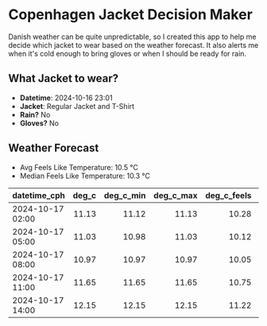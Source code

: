 
# Copenhagen Jacket Decision Maker

Danish weather can be quite unpredictable, so I created this app to help me decide which jacket to wear based on the weather forecast. 
It also alerts me when it's cold enough to bring gloves or when I should be ready for rain.

## What Jacket to wear?

- **Datetime**: 2024-10-16 23:01
- **Jacket**: Regular Jacket and T-Shirt
- **Rain?** No
- **Gloves?** No

## Weather Forecast
- Avg Feels Like Temperature: 10.5 °C
- Median Feels Like Temperature: 10.3 °C

| datetime_cph     |   deg_c |   deg_c_min |   deg_c_max |   deg_c_feels | weather   | wind   | rain   |
|:-----------------|--------:|------------:|------------:|--------------:|:----------|:-------|:-------|
| 2024-10-17 02:00 |   11.13 |       11.12 |       11.13 |         10.28 | Clouds    | High   | None   |
| 2024-10-17 05:00 |   11.03 |       10.98 |       11.03 |         10.12 | Clouds    | High   | None   |
| 2024-10-17 08:00 |   10.97 |       10.97 |       10.97 |         10.05 | Clouds    | High   | None   |
| 2024-10-17 11:00 |   11.65 |       11.65 |       11.65 |         10.75 | Clouds    | High   | None   |
| 2024-10-17 14:00 |   12.15 |       12.15 |       12.15 |         11.22 | Clouds    | High   | None   |
        